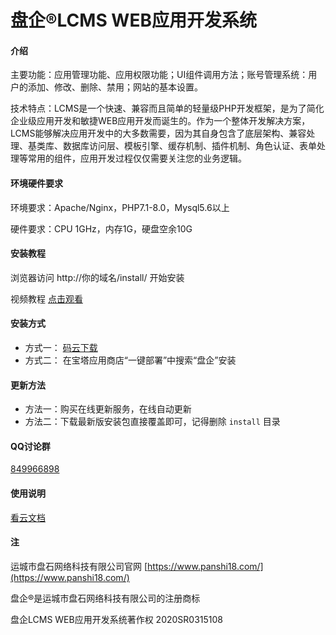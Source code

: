 # 盘企®LCMS WEB应用开发系统

#### 介绍

主要功能：应用管理功能、应用权限功能；UI组件调用方法；账号管理系统：用户的添加、修改、删除、禁用；网站的基本设置。

技术特点：LCMS是一个快速、兼容而且简单的轻量级PHP开发框架，是为了简化企业级应用开发和敏捷WEB应用开发而诞生的。作为一个整体开发解决方案，LCMS能够解决应用开发中的大多数需要，因为其自身包含了底层架构、兼容处理、基类库、数据库访问层、模板引擎、缓存机制、插件机制、角色认证、表单处理等常用的组件，应用开发过程仅仅需要关注您的业务逻辑。

#### 环境硬件要求

环境要求：Apache/Nginx，PHP7.1-8.0，Mysql5.6以上

硬件要求：CPU 1GHz，内存1G，硬盘空余10G


#### 安装教程

浏览器访问 http://你的域名/install/ 开始安装

视频教程 [点击观看](https://support.qq.com/products/136192/faqs/85452)

#### 安装方式

 - 方式一： [码云下载](https://gitee.com/luckymoke/LCMS.OPEN/releases)
 - 方式二： 在宝塔应用商店“一键部署”中搜索“盘企”安装

#### 更新方法

 - 方法一：购买在线更新服务，在线自动更新
 - 方法二：下载最新版安装包直接覆盖即可，记得删除 `install` 目录

#### QQ讨论群

[849966898](https://jq.qq.com/?\_wv=1027&k=5hOL21w)

#### 使用说明

[看云文档](https://www.kancloud.cn/luckymoke/lcms)

#### 注

运城市盘石网络科技有限公司官网 [https://www.panshi18.com/](https://www.panshi18.com/)

盘企®是运城市盘石网络科技有限公司的注册商标

盘企LCMS WEB应用开发系统著作权 2020SR0315108